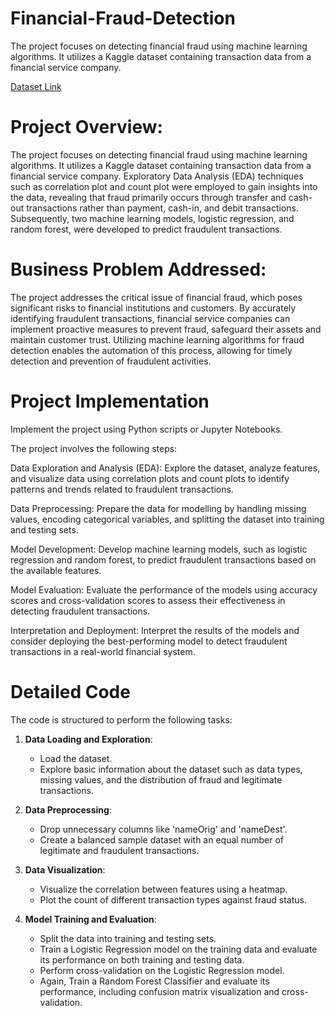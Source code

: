 # Financial-Fraud-Detection
The project focuses on detecting financial fraud using machine learning algorithms. It utilizes a Kaggle dataset containing transaction data from a financial service company. 

[Dataset Link](https://www.kaggle.com/datasets/sriharshaeedala/financial-fraud-detection-dataset)

# Project Overview:
The project focuses on detecting financial fraud using machine learning algorithms. It utilizes a Kaggle dataset containing transaction data from a financial service company. Exploratory Data Analysis (EDA) techniques such as correlation plot and count plot were employed to gain insights into the data, revealing that fraud primarily occurs through transfer and cash-out transactions rather than payment, cash-in, and debit transactions. Subsequently, two machine learning models, logistic regression, and random forest, were developed to predict fraudulent transactions.

# Business Problem Addressed:
The project addresses the critical issue of financial fraud, which poses significant risks to financial institutions and customers. By accurately identifying fraudulent transactions, financial service companies can implement proactive measures to prevent fraud, safeguard their assets and maintain customer trust. Utilizing machine learning algorithms for fraud detection enables the automation of this process, allowing for timely detection and prevention of fraudulent activities.

# Project Implementation
Implement the project using Python scripts or Jupyter Notebooks.

The project involves the following steps:

Data Exploration and Analysis (EDA): Explore the dataset, analyze features, and visualize data using correlation plots and count plots to identify patterns and trends related to fraudulent transactions.

Data Preprocessing: Prepare the data for modelling by handling missing values, encoding categorical variables, and splitting the dataset into training and testing sets.

Model Development: Develop machine learning models, such as logistic regression and random forest, to predict fraudulent transactions based on the available features.

Model Evaluation: Evaluate the performance of the models using accuracy scores and cross-validation scores to assess their effectiveness in detecting fraudulent transactions.

Interpretation and Deployment: Interpret the results of the models and consider deploying the best-performing model to detect fraudulent transactions in a real-world financial system.

# Detailed Code 
The code is structured to perform the following tasks:

1. **Data Loading and Exploration**:
   - Load the dataset.
   - Explore basic information about the dataset such as data types, missing values, and the distribution of fraud and legitimate transactions.

2. **Data Preprocessing**:
   - Drop unnecessary columns like 'nameOrig' and 'nameDest'.
   - Create a balanced sample dataset with an equal number of legitimate and fraudulent transactions.

3. **Data Visualization**:
   - Visualize the correlation between features using a heatmap.
   - Plot the count of different transaction types against fraud status.

4. **Model Training and Evaluation**:
   - Split the data into training and testing sets.
   - Train a Logistic Regression model on the training data and evaluate its performance on both training and testing data.
   - Perform cross-validation on the Logistic Regression model.
   - Again, Train a Random Forest Classifier and evaluate its performance, including confusion matrix visualization and cross-validation.


